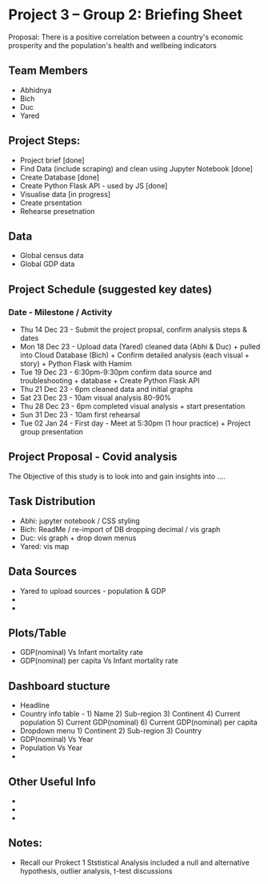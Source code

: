 # Project 3 – Group 2: Briefing Sheet
Proposal: There is a positive correlation between a country's economic prosperity and the population's health and wellbeing indicators

## Team Members
- Abhidnya
- Bich
- Duc
- Yared

## Project Steps:
- Project brief [done]
- Find Data (include scraping) and clean using Jupyter Notebook [done]
- Create Database [done]
- Create Python Flask API - used by JS [done]
- Visualise data [in progress]
- Create prsentation
- Rehearse presetnation

## Data
- Global census data
- Global GDP data

## Project Schedule (suggested key dates)
### Date - Milestone / Activity
- Thu 14 Dec 23 - Submit the project propsal, confirm analysis steps & dates
- Mon 18 Dec 23 - Upload data (Yared) cleaned data (Abhi & Duc) + pulled into Cloud Database (Bich) + Confirm detailed analysis (each visual + story) + Python Flask with Hamim
- Tue 19 Dec 23 - 6:30pm-9:30pm confirm data source and troubleshooting + database + Create Python Flask API 
- Thu 21 Dec 23 - 6pm cleaned data and initial graphs
- Sat 23 Dec 23 - 10am visual analysis 80-90%
- Thu 28 Dec 23 - 6pm completed visual analysis + start presentation 
- Sun 31 Dec 23 - 10am first rehearsal 
- Tue 02 Jan 24 - First day - Meet at 5:30pm (1 hour practice) + Project group presentation


## Project Proposal - Covid analysis
The Objective of this study is to look into and gain insights into ....


## Task Distribution
- Abhi: jupyter notebook / CSS styling 
- Bich: ReadMe / re-import of DB dropping decimal / vis graph
- Duc: vis graph + drop down menus
- Yared: vis map


## Data Sources
- Yared to upload sources - population & GDP
- 
-

## Plots/Table
- GDP(nominal) Vs Infant mortality rate
- GDP(nominal) per capita Vs Infant mortality rate

## Dashboard stucture
- Headline
- Country info table - 1) Name 2) Sub-region 3) Continent 4) Current population 5) Current GDP(nominal) 6) Current GDP(nominal) per capita
- Dropdown menu 1) Continent 2) Sub-region 3) Country
- GDP(nominal) Vs Year
- Population Vs Year
- 

## Other Useful Info
- 
-
-


## Notes:
- Recall our Prokect 1 Ststistical Analysis included a null and alternative hypothesis, outlier analysis, t-test discussions
